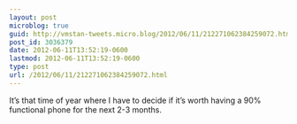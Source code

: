 ```yaml
---
layout: post
microblog: true
guid: http://vmstan-tweets.micro.blog/2012/06/11/212271062384259072.html
post_id: 3036379
date: 2012-06-11T13:52:19-0600
lastmod: 2012-06-11T13:52:19-0600
type: post
url: /2012/06/11/212271062384259072.html
---
```

It’s that time of year where I have to decide if it’s worth having a 90% functional phone for the next 2-3 months.
